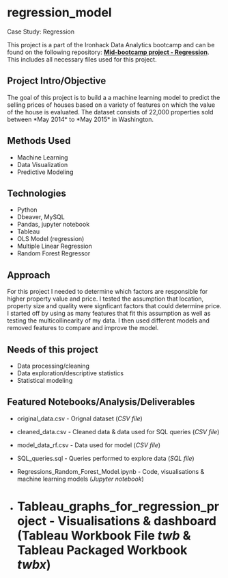 # regression_model

Case Study: Regression

This project is a part of the Ironhack Data Analytics bootcamp and can be found on the following repository: [**Mid-bootcamp project - Regression**](https://github.com/ironhack-edu/data_mid_bootcamp_project_regression). This includes all necessary files used for this project. 



## Project Intro/Objective

The goal of this project is to build a a machine learning model to predict the selling prices of houses based on a variety of features on which the value of the house is evaluated. The dataset consists of 22,000 properties sold between \*May 2014\* to \*May 2015\* in Washington.

## Methods Used

- Machine Learning
- Data Visualization
- Predictive Modeling



## Technologies

- Python
- Dbeaver, MySQL
- Pandas, jupyter notebook
- Tableau
- OLS Model (regression)
- Multiple Linear Regression
- Random Forest Regressor



## Approach

For this project I needed to determine which factors are responsible for higher property value and price. I tested the assumption that location, property size and quality were signficant factors that could determine price. I started off by using as many features that fit this assumption as well as testing the multicollinearity of my data. I then used different models and removed features to compare and improve the model.

## Needs of this project

- Data processing/cleaning
- Data exploration/descriptive statistics
- Statistical modeling

## Featured Notebooks/Analysis/Deliverables

- original_data.csv - Orignal dataset (*CSV file*)

- cleaned_data.csv - Cleaned data & data used for SQL queries (*CSV file*)

- model_data_rf.csv - Data used for model (*CSV file*)

- SQL_queries.sql - Queries performed to explore data (*SQL file*)

- Regressions_Random_Forest_Model.ipynb - Code, visualisations & machine learning models (*Jupyter notebook*)

- Tableau_graphs_for_regression_project - Visualisations & dashboard (Tableau Workbook File *twb* & Tableau Packaged Workbook *twbx*)
  =======
